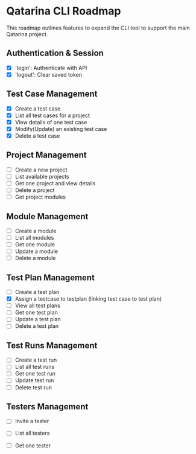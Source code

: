 # Qatarina CLI Roadmap

This roadmap outlines features to expand the CLI tool to support the main Qatarina project.

## Authentication & Session
- [x] 'login': Authenticate with API
- [x] 'logout': Clear saved token

## Test Case Management
- [x] Create a test case
- [x] List all test cases for a project
- [x] View details of one test case
- [x] Modify(Update) an existing test case
- [x] Delete a test case

## Project Management
- [ ] Create a new project
- [ ] List available projects
- [ ] Get one project and view details
- [ ] Delete a project
- [ ] Get project modules

## Module Management
- [ ] Create a module
- [ ] List all modules
- [ ] Get one module
- [ ] Update a module
- [ ] Delete a module

## Test Plan Management
- [ ] Create a test plan
- [x] Assign a testcase to testplan (linking test case to test plan)
- [ ] View all test plans
- [ ] Get one test plan
- [ ] Update a test plan
- [ ] Delete a test plan

## Test Runs Management
- [ ] Create a test run
- [ ] List all test runs
- [ ] Get one test run
- [ ] Update test run
- [ ] Delete test run

## Testers Management
- [ ] Invite a tester
- [ ] List all testers
- [ ] Get one tester


